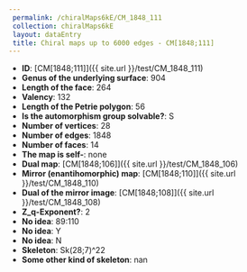 ```yaml
--- 
 permalink: /chiralMaps6kE/CM_1848_111 
 collection: chiralMaps6kE
 layout: dataEntry
 title: Chiral maps up to 6000 edges - CM[1848;111]
---
```


- **ID**: [CM[1848;111]]({{ site.url }}/test/CM_1848_111)
- **Genus of the underlying surface**: 904
- **Length of the face**: 264
- **Valency**: 132
- **Length of the Petrie polygon**: 56
- **Is the automorphism group solvable?**: S
- **Number of vertices**: 28
- **Number of edges**: 1848
- **Number of faces**: 14
- **The map is self-**: none
- **Dual map**: [CM[1848;106]]({{ site.url }}/test/CM_1848_106)
- **Mirror (enantihomorphic) map**: [CM[1848;110]]({{ site.url }}/test/CM_1848_110)
- **Dual of the mirror image**: [CM[1848;108]]({{ site.url }}/test/CM_1848_108)
- **Z_q-Exponent?**: 2
- **No idea**:  89:110
- **No idea**: Y
- **No idea**: N
- **Skeleton**: Sk(28;7)^22
- **Some other kind of skeleton**: nan
